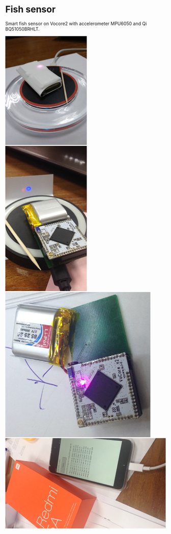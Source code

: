 # Fish sensor
Smart fish sensor on Vocore2 with accelerometer MPU6050 and Qi BQ51050BRHLT.

![Prototype](https://github.com/koptserg/Fish-Sensor/blob/master/IMG_20190728_2.jpg)
![Prototype](https://github.com/koptserg/Fish-Sensor/blob/master/GNYW3480_1.jpg)
![Prototype](https://github.com/koptserg/Fish-Sensor/blob/master/PWMQ0746_1.jpg)
![Prototype](https://github.com/koptserg/Fish-Sensor/blob/master/HAPY6908_1.jpg)
